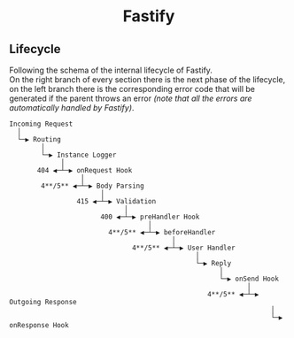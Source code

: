 <h1 align="center">Fastify</h1>

## Lifecycle
Following the schema of the internal lifecycle of Fastify.<br>
On the right branch of every section there is the next phase of the lifecycle, on the left branch there is the corresponding error code that will be generated if the parent throws an error *(note that all the errors are automatically handled by Fastify)*.
```
Incoming Request
  │
  └─▶ Routing
        │
        └─▶ Instance Logger
             │
       404 ◀─┴─▶ onRequest Hook
                  │
        4**/5** ◀─┴─▶ Body Parsing
                       │
                 415 ◀─┴─▶ Validation
                             │
                       400 ◀─┴─▶ preHandler Hook
                                   │
                         4**/5** ◀─┴─▶ beforeHandler
                                         │
                               4**/5** ◀─┴─▶ User Handler
                                               │
                                               └─▶ Reply
                                                     │
                                                     └─▶ onSend Hook
                                                            │
                                                  4**/5** ◀─┴─▶ Outgoing Response
                                                                  │
                                                                  └─▶ onResponse Hook
```
